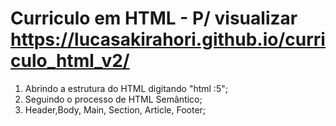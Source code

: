 # Curriculo em HTML - P/ visualizar https://lucasakirahori.github.io/curriculo_html_v2/


1. Abrindo a estrutura do HTML digitando "html :5";
2. Seguindo o processo de HTML Semântico;
3. Header,Body, Main, Section, Article, Footer;


